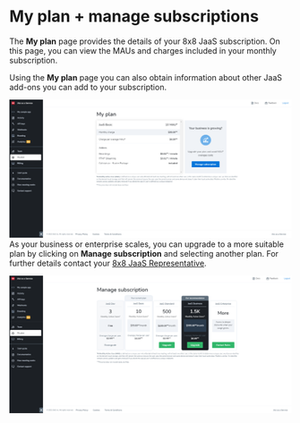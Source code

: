 # My plan + manage subscriptions

The **My plan** page provides the details of your 8x8 JaaS subscription. On this page, you can view the MAUs and charges included in your monthly subscription.

Using the **My plan** page you can also obtain information about other JaaS add-ons you can add to your subscription.

![1893](../images/55361b5-my_plan.png "my_plan.png")
As your business or enterprise scales, you can upgrade to a more suitable plan by clicking on **Manage subscription** and selecting another plan. For further details contact your [8x8 JaaS Representative](mailto:vpaas@8x8.com).

![1881](../images/5aa7b89-my_plan_manage_subscription.png "my_plan_manage_subscription.png")
